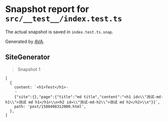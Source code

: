 # Snapshot report for `src/__test__/index.test.ts`

The actual snapshot is saved in `index.test.ts.snap`.

Generated by [AVA](https://avajs.dev).

## SiteGenerator

> Snapshot 1

    [
      {
        content: `<h1>Test</h1>␊
        ␊
        {"site":{},"page":{"title":"md title","content":"<h1 id=\\"测试-md-h1\\">测试 md h1</h1>\\n<h2 id=\\"测试-md-h2\\">测试 md h2</h2>\\n"}}`,
        path: 'post/1580498312000.html',
      },
    ]
